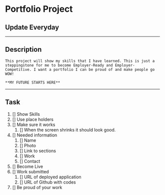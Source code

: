 # Portfolio Project

## **Update Everyday**

---

## Description

    This project will show my skills that I have learned. This is just a steppingstone for me to become Employer-Ready and Employer-Competitive. I want a portfolio I can be proud of and make people go WOW!

    **MY FUTURE STARTS HERE**

---

## Task

1. [] Show Skills
2. [] Use place holders
3. [] Make sure it works
   1. [] When the screen shrinks it should look good.
4. [] Needed information
   1. [] Name
   2. [] Photo
   3. [] Link to sections
   4. [] Work
   5. [] Contact
5. [] Become Live
6. [] Work submitted
   1. [] URL of deployed application
   2. [] URL of Github with codes
7. [] Be proud of your work

